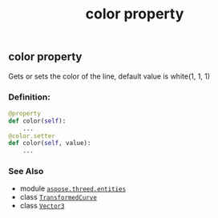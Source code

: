 ﻿---
title: color property
second_title: Aspose.3D for Python via .NET API References
description: 
type: docs
weight: 100
url: /aspose.threed.entities/transformedcurve/color/
is_root: false
---

## color property


Gets or sets the color of the line, default value is white(1, 1, 1)
### Definition:
```python
@property
def color(self):
    ...
@color.setter
def color(self, value):
    ...
```

### See Also
* module [`aspose.threed.entities`](../../)
* class [`TransformedCurve`](/3d/python-net/aspose.threed.entities/transformedcurve)
* class [`Vector3`](/3d/python-net/aspose.threed.utilities/vector3)
